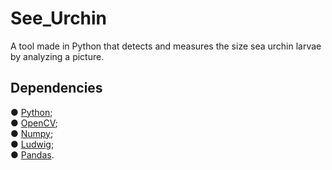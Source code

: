 # See_Urchin

A tool made in Python that detects and measures the size sea urchin larvae by analyzing a picture.

## Dependencies

● [Python](https://www.python.org/downloads/);  
● [OpenCV](https://pypi.org/project/opencv-python/);  
● [Numpy](https://pypi.org/project/numpy/);  
● [Ludwig](https://uber.github.io/ludwig/);  
● [Pandas](https://pypi.org/project/pandas/).
